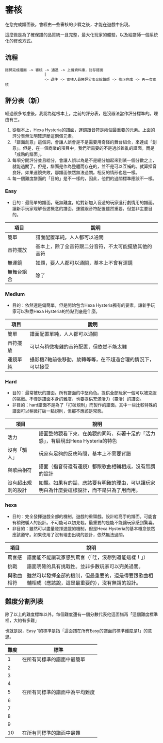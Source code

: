 # 審核
在您完成譜面後，會經由一些審核的步驟之後，才能在遊戲中出現。

這麼做是為了確保譜的品質統一且完整，最大化玩家的體驗，以及給譜師一個系統化的修改方式。

## 流程
```
譜師完成譜面 -> 審核 -> 通過 -> 上傳資料庫，封存譜面
                  |
                  -> 退件 -> 審核人員將評分表交給譜師 -> 修正完成 -> 再一次審核
```

## 評分表（新）
經過很多考慮後，我認為從根本上，之前的評分表，是沒辦法當作評分標準的。理由有三。
1. 從根本上，Hexa Hysteria的譜面，運鏡跟音符是兩個最重要的元素。上面的評分表無法明確評斷這兩個元素。
2. 「譜面創意」這個詞，會讓人誤會是不是需要用奇怪的舞台組合，來達成「創意」。但是，在一個商業的項目中，我們所需要的不是過於雜亂的譜面，而是「成熟的譜面」。
3. 每項分開評分並且給分，會讓人誤以為是不是總分加起來到某一個分數之上，就能過關了。但是，譜面是作為整體而存在的，並不是可以互補的。就算採音良好，如果運鏡失敗，那譜面依然無法過關。相反的情形也是一樣。
4. 每一個難度譜面的「目的」是不一樣的，因此，他們的過關標準應該不一樣。

### Easy
- 目的：最簡單的譜面。毫無難度。給對新加入音遊的玩家進行劇情用的譜面。讓新手玩家理解音遊概念的譜面。運鏡跟音符配置雖然重要，但並非主要目的。

項目 | 說明
------------ | -------------
簡單 | 譜面配置單純，人人都可以通關
音符擺放 | 基本上，除了全音符跟二分音符，不太可能擺放其他的音符
無運鏡 | 如題，要人人都可以通關，基本上不會有運鏡
無舞台組合 | 除了

### Medium
- 目的：依然還是偏簡單，但是開始包含Hexa Hysteria獨有的要素。讓新手玩家可以熟悉Hexa Hysteria的特點到底是什麼。

項目 | 說明
------------ | -------------
簡單 | 譜面配置單純，人人都可以通關
音符擺放 | 可以有稍微複雜的音符配置，但依然不能太難
運鏡單純 | 攝影機Z軸前後移動，旋轉等等，在不超過合理的情況下，可以接受


### Hard
- 目的：最常被玩的譜面。所有譜面的中堅角色。提供全部玩家一個可以被克服的挑戰。不僅是譜面本身的難度，也要提供充滿活力（靈活）的譜面。
- 非目的：hard譜面不是為了「打破規則」而製作的譜面。其中一些比較特殊的譜面可以稍微打破一點規則，但那不應該是常態。

項目 | 說明
------------ | -------------
活力 | 譜面整體觀看下來，在美觀的同時，有著十足的「活力感」，有展現出Hexa Hysteria的特色
沒有「騙人」| 玩家有足夠的反應時間，基本上不需要背譜
與歌曲相符 | 譜面（指音符還有運鏡）都跟歌曲相輔相成，沒有無謂的設計
沒有超出規則的設計 | 如題。如果有的話，應該要有明確的理由，可以讓玩家明白為什麼要這樣設計，而不是只為了用而用。

### hexa
- 目的：完全發揮遊戲全部的機制。遊戲的重頭戲。設計給高手的譜面。可能會有稍微騙人的設計。不可能可以初見殺。最重要的是能不能讓玩家感到驚喜。
- 非目的：雖然可以盡量發揮遊戲的機制，但是Hexa Hysteria的基本概念依然應該遵守。如果使用了沒有理由出現的設計，依然無法過關。

項目 | 說明
------------ | -------------
驚喜感 | 譜面能不能讓玩家感到驚喜（「哇，沒想到還能這樣！」）
挑戰 | 譜面明確的具有挑戰性。並非多數玩家可以完美過關。
與歌曲相符 | 雖然可以發揮全部的機制，但最重要的，還是得要跟歌曲相輔相成（應該說，這是最重要的），沒有無謂的設計。


## 難度分割列表
除了以上的難度標準以外，每個難度還有一個分數代表他這面譜再「這個難度標準裡，大約有多難」

也就是說，Easy 1的標準是指「這面譜在所有Easy的譜面的標準難度是1」的意思。

難度 | 標準
------------ | -------------
1 | 在所有同標準的譜面中最簡單
2 |
3 |
4 |
5 | 在所有同標準的譜面中為平均難度
6 |
7 |
8 |
9 |
10 | 在所有同標準的譜面中最難
